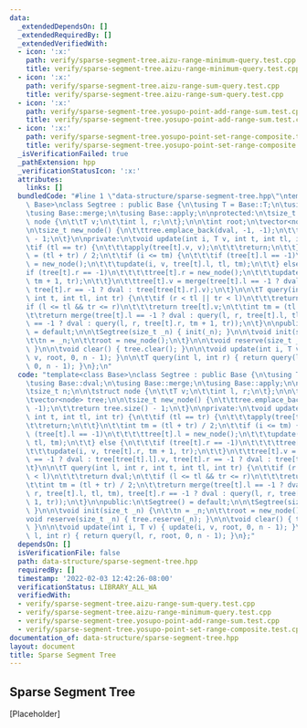 ```yaml
---
data:
  _extendedDependsOn: []
  _extendedRequiredBy: []
  _extendedVerifiedWith:
  - icon: ':x:'
    path: verify/sparse-segment-tree.aizu-range-minimum-query.test.cpp
    title: verify/sparse-segment-tree.aizu-range-minimum-query.test.cpp
  - icon: ':x:'
    path: verify/sparse-segment-tree.aizu-range-sum-query.test.cpp
    title: verify/sparse-segment-tree.aizu-range-sum-query.test.cpp
  - icon: ':x:'
    path: verify/sparse-segment-tree.yosupo-point-add-range-sum.test.cpp
    title: verify/sparse-segment-tree.yosupo-point-add-range-sum.test.cpp
  - icon: ':x:'
    path: verify/sparse-segment-tree.yosupo-point-set-range-composite.test.cpp
    title: verify/sparse-segment-tree.yosupo-point-set-range-composite.test.cpp
  _isVerificationFailed: true
  _pathExtension: hpp
  _verificationStatusIcon: ':x:'
  attributes:
    links: []
  bundledCode: "#line 1 \"data-structure/sparse-segment-tree.hpp\"\ntemplate<class\
    \ Base>\nclass Segtree : public Base {\n\tusing T = Base::T;\n\tusing Base::dval;\n\
    \tusing Base::merge;\n\tusing Base::apply;\n\nprotected:\n\tsize_t n;\n\n\tstruct\
    \ node {\n\t\tT v;\n\t\tint l, r;\n\t};\n\n\tint root;\n\tvector<node> tree;\n\
    \n\tsize_t new_node() {\n\t\ttree.emplace_back(dval, -1, -1);\n\t\treturn tree.size()\
    \ - 1;\n\t}\n\nprivate:\n\tvoid update(int i, T v, int t, int tl, int tr) {\n\t\
    \tif (tl == tr) {\n\t\t\tapply(tree[t].v, v);\n\t\t\treturn;\n\t\t}\n\t\tint tm\
    \ = (tl + tr) / 2;\n\t\tif (i <= tm) {\n\t\t\tif (tree[t].l == -1)\n\t\t\t\ttree[t].l\
    \ = new_node();\n\t\t\tupdate(i, v, tree[t].l, tl, tm);\n\t\t} else {\n\t\t\t\
    if (tree[t].r == -1)\n\t\t\t\ttree[t].r = new_node();\n\t\t\tupdate(i, v, tree[t].r,\
    \ tm + 1, tr);\n\t\t}\n\t\ttree[t].v = merge(tree[t].l == -1 ? dval : tree[tree[t].l].v,\
    \ tree[t].r == -1 ? dval : tree[tree[t].r].v);\n\t}\n\n\tT query(int l, int r,\
    \ int t, int tl, int tr) {\n\t\tif (r < tl || tr < l)\n\t\t\treturn dval;\n\t\t\
    if (l <= tl && tr <= r)\n\t\t\treturn tree[t].v;\n\t\tint tm = (tl + tr) / 2;\n\
    \t\treturn merge(tree[t].l == -1 ? dval : query(l, r, tree[t].l, tl, tm), tree[t].r\
    \ == -1 ? dval : query(l, r, tree[t].r, tm + 1, tr));\n\t}\n\npublic:\n\tSegtree()\
    \ = default;\n\n\tSegtree(size_t _n) { init(_n); }\n\n\tvoid init(size_t _n) {\n\
    \t\tn = _n;\n\t\troot = new_node();\n\t}\n\n\tvoid reserve(size_t _n) { tree.reserve(_n);\
    \ }\n\n\tvoid clear() { tree.clear(); }\n\n\tvoid update(int i, T v) { update(i,\
    \ v, root, 0, n - 1); }\n\n\tT query(int l, int r) { return query(l, r, root,\
    \ 0, n - 1); }\n};\n"
  code: "template<class Base>\nclass Segtree : public Base {\n\tusing T = Base::T;\n\
    \tusing Base::dval;\n\tusing Base::merge;\n\tusing Base::apply;\n\nprotected:\n\
    \tsize_t n;\n\n\tstruct node {\n\t\tT v;\n\t\tint l, r;\n\t};\n\n\tint root;\n\
    \tvector<node> tree;\n\n\tsize_t new_node() {\n\t\ttree.emplace_back(dval, -1,\
    \ -1);\n\t\treturn tree.size() - 1;\n\t}\n\nprivate:\n\tvoid update(int i, T v,\
    \ int t, int tl, int tr) {\n\t\tif (tl == tr) {\n\t\t\tapply(tree[t].v, v);\n\t\
    \t\treturn;\n\t\t}\n\t\tint tm = (tl + tr) / 2;\n\t\tif (i <= tm) {\n\t\t\tif\
    \ (tree[t].l == -1)\n\t\t\t\ttree[t].l = new_node();\n\t\t\tupdate(i, v, tree[t].l,\
    \ tl, tm);\n\t\t} else {\n\t\t\tif (tree[t].r == -1)\n\t\t\t\ttree[t].r = new_node();\n\
    \t\t\tupdate(i, v, tree[t].r, tm + 1, tr);\n\t\t}\n\t\ttree[t].v = merge(tree[t].l\
    \ == -1 ? dval : tree[tree[t].l].v, tree[t].r == -1 ? dval : tree[tree[t].r].v);\n\
    \t}\n\n\tT query(int l, int r, int t, int tl, int tr) {\n\t\tif (r < tl || tr\
    \ < l)\n\t\t\treturn dval;\n\t\tif (l <= tl && tr <= r)\n\t\t\treturn tree[t].v;\n\
    \t\tint tm = (tl + tr) / 2;\n\t\treturn merge(tree[t].l == -1 ? dval : query(l,\
    \ r, tree[t].l, tl, tm), tree[t].r == -1 ? dval : query(l, r, tree[t].r, tm +\
    \ 1, tr));\n\t}\n\npublic:\n\tSegtree() = default;\n\n\tSegtree(size_t _n) { init(_n);\
    \ }\n\n\tvoid init(size_t _n) {\n\t\tn = _n;\n\t\troot = new_node();\n\t}\n\n\t\
    void reserve(size_t _n) { tree.reserve(_n); }\n\n\tvoid clear() { tree.clear();\
    \ }\n\n\tvoid update(int i, T v) { update(i, v, root, 0, n - 1); }\n\n\tT query(int\
    \ l, int r) { return query(l, r, root, 0, n - 1); }\n};"
  dependsOn: []
  isVerificationFile: false
  path: data-structure/sparse-segment-tree.hpp
  requiredBy: []
  timestamp: '2022-02-03 12:42:26-08:00'
  verificationStatus: LIBRARY_ALL_WA
  verifiedWith:
  - verify/sparse-segment-tree.aizu-range-sum-query.test.cpp
  - verify/sparse-segment-tree.aizu-range-minimum-query.test.cpp
  - verify/sparse-segment-tree.yosupo-point-add-range-sum.test.cpp
  - verify/sparse-segment-tree.yosupo-point-set-range-composite.test.cpp
documentation_of: data-structure/sparse-segment-tree.hpp
layout: document
title: Sparse Segment Tree
---
```


## Sparse Segment Tree

[Placeholder]